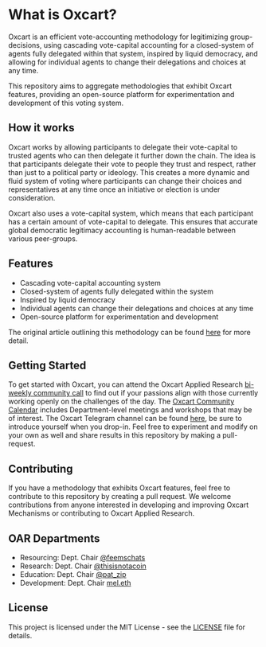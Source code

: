 # What is Oxcart?

Oxcart is an efficient vote-accounting methodology for legitimizing group-decisions, using cascading vote-capital accounting for a closed-system of agents fully delegated within that system, inspired by liquid democracy, and allowing for individual agents to change their delegations and choices at any time.

This repository aims to aggregate methodologies that exhibit Oxcart features, providing an open-source platform for experimentation and development of this voting system.

## How it works

Oxcart works by allowing participants to delegate their vote-capital to trusted agents who can then delegate it further down the chain. The idea is that participants delegate their vote to people they trust and respect, rather than just to a political party or ideology. This creates a more dynamic and fluid system of voting where participants can change their choices and representatives at any time once an initiative or election is under consideration.

Oxcart also uses a vote-capital system, which means that each participant has a certain amount of vote-capital to delegate. This ensures that accurate global democratic legitimacy accounting is human-readable between various peer-groups.

## Features

-   Cascading vote-capital accounting system
-   Closed-system of agents fully delegated within the system
-   Inspired by liquid democracy
-   Individual agents can change their delegations and choices at any time
-   Open-source platform for experimentation and development

The original article outlining this methodology can be found [here](https://mirror.xyz/mel.eth/3VRWumRDw-AWlgwaic0imIFzGBLbxyVs_ubRhb5epn4) for more detail.

## Getting Started

To get started with Oxcart, you can attend the Oxcart Applied Research [bi-weekly community call](https://calendar.google.com/calendar/event?action=TEMPLATE&tmeid=MmkyMnZuMHVjbG9obnExN3Jwb2pmbG40c2RfMjAyMzA1MTZUMTUwMDAwWiBjX2Y2NTcxNDc1YjQ2ZWRiYjE0MzczYWU5OTVhNGIwYzAwMDg3MTA0OTgzMmM0OTkyYTExZDFlOTk2MmJjMGIwZGZAZw&tmsrc=c_f6571475b46edbb14373ae995a4b0c000871049832c4992a11d1e9962bc0b0df%40group.calendar.google.com&scp=ALL) to find out if your passions align with those currently working openly on the challenges of the day. The [Oxcart Community Calendar](https://calendar.google.com/calendar/embed?src=c_f6571475b46edbb14373ae995a4b0c000871049832c4992a11d1e9962bc0b0df%40group.calendar.google.com&ctz=America%2FNew_York) includes Department-level meetings and workshops that may be of interest. The Oxcart Telegram channel can be found [here](https://t.me/+rYEX-fO8TmcxZDMx), be sure to introduce yourself when you drop-in. Feel free to experiment and modify on your own as well and share results in this repository by making a pull-request.

## Contributing

If you have a methodology that exhibits Oxcart features, feel free to contribute to this repository by creating a pull request. We welcome contributions from anyone interested in developing and improving Oxcart Mechanisms or contributing to Oxcart Applied Research.

## OAR Departments

- Resourcing: Dept. Chair [@feemschats](https://twitter.com/feemschats)
- Research: Dept. Chair [@thisisnotacoin](https://twitter.com/thisisnotacoin)
- Education: Dept. Chair [@pat_zip](https://twitter.com/pat_zip)
- Development: Dept. Chair [mel.eth](https://twitter.com/emjicy)

## License

This project is licensed under the MIT License - see the [LICENSE](https://opensource.org/license/mit/) file for details.
